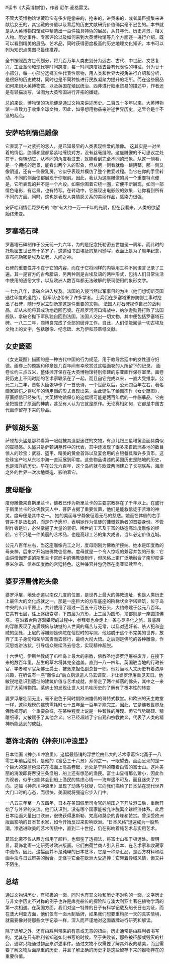 #读书《大英博物馆》，作者 尼尔.麦格雷戈。

不管大英博物馆馆藏珍宝有多少是偷来的，抢来的，进贡来的，或者属臣搜集来进献给女王的，其宝藏的价值以及背后的历史文献研究价值确实毫不逊色的。本书就是从大英博物馆馆藏中精选出一百件独具特色的展品，从其年代、历史背景、相关人物、历史事件、专家评论以及如何来到大英博物馆等几个方面逐一进行介绍，既可以看到精美的展品、艺术品，同时获得密度极高的历史地理文化知识，本书可以列为知识点类图书最佳推荐。

全书按照西方世代划分，将几百万年人类史划分为远古、古代、中世纪、文艺复兴、工业革命和现代等时间跨度，每一时间跨度捡去最有代表性的特征，分为廿十小部分，每一小部分选择五件代表性器物，用人类和世界大视角进行介绍和分析，是很好的历史教材，同时也是不同种族进行民族凝聚力提升的场所。而在这些展品如何来到大英博物馆，以及英国在殖民统治、西非进行奴隶贸易的描述中，作者还是有轻描淡写，试图为大英帝国进行开拓的嫌疑。

总的来说，博物馆的功能便是通过文物来讲述历史。二百五十多年以来，大英博物馆一直致力于收集全球文物，因此，如果想用物品来讲述世界历史，这里会是个不错的起点。

## 安萨哈利情侣雕像 ##

它表现了一对紧拥的恋人，是已知最早的人类表现性爱的雕像。 这其实是一对坐着的情侣，胳膊和腿都紧紧地缠绕对方，没有丝毫缝隙。这座雕像的不可思议之处在于，你转动它，从不同的角度看过去，就能看到完全不同的形象。从这一侧看，是一个拥抱的远景，能看出两个人的形象，但从另一侧看就像一根阴茎，那一侧又像阴道，还有一侧像乳房。它似乎表现并模仿了整个做爱过程。当它在你的手里转动，不同的侧面便都展现于你眼前。因此，我认为这座雕像的另一个重要特点便是，它所表现的并不是一个片段。如果你围着它绕一圈，它便不断展现，如同一部情色电影，有远景，也有特写。在转动中，它展现出电影般的效果，让你看到所有不同的方面。同时，这也是表现人类情感关系的美丽作品，感染力很强。

安萨哈利情侣距罗丹的 “吻”有大约一万一千年的光阴，但在我看来，人类的欲望始终未变。

## 罗塞塔石碑 ##
罗塞塔石碑制作于公元前一九六年，为的是纪念托勒密五世加冕一周年，而此时的托勒密五世已有十多岁了。这道诏书由埃及的祭司颁写，表面上是为了周年纪念，宣布托勒密是埃及法老、人间之神。

石碑的重要性并不在于它的内容，而在于它将同样的内容用三种不同语言记录了三遍。其一是官方的古希腊语，另两种则是古埃及语的两种形式，包括人们日常生活中使用的通俗文字，以及欧洲人数百年都无法破解的祭司使用的象形文字。

一七九八年，拿破仑进入埃及。法国的入侵当然以军事目的为主（他们想切断英国通往印度的道路），但军队也带来了许多学者。士兵们在罗塞塔重修防御工事时挖出了石碑，随行专家立刻断定这是件重要的文物。 法国人将石碑视作自己的战利品，却从未能将其成功地运回巴黎。在尼罗河河口海战中，纳尔逊勋爵打败了法国舰队，拿破仑抛下军队独自回到法国，法国人交出一切文物，其中便包括罗塞塔石碑。一八二二年，商博良完成了全部的破译工作。自此，人们便能阅读一切古埃及文物上的文字，包括雕像、纪念碑、木乃伊和莎草纸文献。

## 女史箴图 ##
《女史箴图》描画的是一种古代中国的行为规范，用于教导宫廷中的女性遵守妇德。画卷上的题跋和印章是几百年间有幸欣赏过这幅画卷的人所留下的记录。 画卷长约三点五米，整体摊开保存在大英博物馆特别修建的东亚画作保存室里。画卷将历史上不同时期的艺术家联系在了一起，而且自它完成以来，一直大受推崇。公元二九二年，晋朝大臣张华作了一首长诗，一个世纪以后，公元四百年左右，著名画家顾恺之将张华的诗用画的形式表现出来，由此诞生了绘画杰作《女史箴图》，原画据信已经失传。大英博物馆保存的这幅很可能是两百年后的一件临摹品。它完全把握住了原画的神韵，甚至有人认为它就是原作。无论真相如何，它都是中国古代画作留存下来的珍品。

## 萨顿胡头盔 ##
萨顿胡头盔是那种看第一眼就被其造型迷住的文物，有点儿跟三星堆黄金面具类似的震撼感。头盔只是萨顿胡墓葬中的代表，其中还发现了很多来自欧洲各地的数目惊人的珍宝：武器、盔甲、精美的黄金首饰以及宴会用的白银餐具和许多货币。这些珠宝产地从东地中海一直延展到印度。这些物品讲述的英国历史是陆地的历史，也是海洋的历史。早在公元六百年，这个岛屿就与欧亚两洲建立了长期联系，海岸之外的世界一次次地塑造、影响着它。

## 度母雕像 ##
度母雕像来自斯里兰卡，佛教已作为斯里兰卡的主要宗教存在了千年以上。在盛行于斯里兰卡的众佛教天人中，菩萨占据了重要位置，他们是能救信徒于苦难的神灵。度母便是其中之一。 她的美丽与宁静象征着无尽的慈悲。她垂在体侧的右手臂并不是放松的，而是作予愿印，表明她作为信徒的慷慨救助者的首要身份。不管制作者是谁，必然掌握了大量的青铜、稀世的工艺及丰富的铸造高难度雕像的经验。它不只是一件美丽的艺术品，也是高超工艺的集大成者，当年必定价值连城。

公元八百年左右，当这座雕像完工之时，度母刚刚为佛教所接纳。她本是印度教的母亲神，后来才开始被佛教徒信奉。度母就是一个令人惊叹的兼容并包的形象：它由讲僧伽罗语的斯里兰卡宫廷中的佛教徒制作，但风格上更广泛地融合了南印度讲泰米尔语、信奉印度教的宫廷特色。这种兼容并包仍然在南亚延续至今。

## 婆罗浮屠佛陀头像 ##
婆罗浮屠，地处赤道以南仅几度的位置，是世界上最大的佛教遗址，也是人类历史上最伟大的文化成就之一。那是一座巨大的方形底座的阶梯状金字塔建筑，位于岛中央的火山平原上，共计使用了超过一百五十万块石头，大约修建于公元八百年。它共有七层，往上逐级变窄，下四层为方形，上三层为圆形，顶部则是一座圆顶佛塔。 在沿着台阶逐渐攀爬的过程中，参拜者也会走上一条心灵净化之旅。最底层的浮雕表现了充满烦恼与缺憾的人世间的痛苦与无常，以及对通奸者、杀人犯和盗贼的惩处，上层的浮雕则是佛陀在俗世时的写照，他超脱于这个不完美的世界，放弃了王子身份和荣华富贵而去修行，最终大彻大悟。之后则是佛陀的各种雕像，作沉思或讲法状，引导信众继续涤去俗念，实现精神超脱。 

十六世纪，伊斯兰教成了爪哇岛上最大的宗教，佛教圣地婆罗浮屠被废弃，在接下来的数百年里，丛生的草木将其完全遮盖。直到一八一四年，英国驻当地的行政长官、学者和军官莱佛士爵士，被派来担任副总督一职。他对当地人文历史有着浓厚兴趣，在听说有一座“雕像山”后立刻派遣人马去调查，才让婆罗浮屠重见天日。他敏锐地意识到遗址的建筑价值与艺术成就，并带走了两个掉落的佛头，其中之一来到了大英博物馆。莱佛士的发现让世人对爪哇历史的了解有了根本性的转变 

婆罗浮屠壮丽无比，毫不逊色于同时期欧洲雄伟的哥特式教堂。和欧洲的天主教堂一样，这种规模的建筑需耗时七十五年至一百年才能完工。因此，它是佛教世界及佛教视野的一个重要象征，在某种程度上说是一种智性的展现。但它气势磅礴、精雕细琢，又被赋予了其他含义。它已经超越了宇宙观和宗教教义，代表了人类的精神所能达到的成就。

## 葛饰北斋的《神奈川冲浪里》 ##
日本绘画《神奈川冲浪里》，这幅最畅销的浮世绘由伟大的艺术家葛饰北斋于一八零三年前后绘制，是他的《富岳三十六景》系列之一。一眼望去，画面呈现的是一个巨大的深蓝色浪花在海面上高高卷起，远处是宁静的覆着白雪的富士山。这片美丽的海浪即将吞没三条渔船，船上还有惊恐的渔民。富士山显得那么渺小，因此作为观者，似乎也能体会到船上渔民的焦虑心情——海岸遥不可及，而且迷失了方向。这幅《神奈川冲浪里》呈现了动荡与犹疑，它向我们描绘了日本站在现代世界大门口时的心态，而很快，美国就将强迫它步入门中。 

一八五三年至一八五四年，日本在美国佩里司令官的施压之下开放港口后，重新开始了与外界的交流。他们认识到，没有哪个国家能被允许脱离全球经济体系。此后日本绘画大量出口欧洲，很快获得惠斯勒、梵高和莫奈的青睐和赞赏。曾深受欧洲版画影响的日本艺术家，如今开始反过来影响欧洲。“日本风格”迅速成为一股热潮，渗透进欧美的艺术传统中，直到二十世纪，仍在影响着纯艺术与实用艺术。

葛饰北斋不仅从西方借用了颜料，也借鉴了透视法，将富士山布于极远处。很明显，葛饰北斋一定研究过欧洲版画。它们由荷兰商人引入日本，在艺术家和收藏家中流传。因此，这幅画并不是纯粹的日本艺术，它是一种杂汇品，是西方材料和绘画手法与日式审美的融合。无怪乎它会在欧洲大受追捧：它带着异域风情，但又并不陌生。 

## 总结 ##
通过文物讲历史，有积极的一面，同时也有其文物和历史不对称的一面，文字历史与非文字历史不对称的例子也许是库克船长的探险队与澳大利亚土著在植物学湾的第一次相遇。在英国方面，我们对这一特殊的日子有科学记载及船长日志为证，而在澳大利亚方面，他们仅有一面木制盾牌，如果我们想要重构那一天的真实情境，就需要像对待那些文字记录一样，深入而严谨地对这面盾牌进行研究和解读。

除了误解之外，还有由胜利带来的有意或无意的扭曲。历史通常是由胜利者书写的，尤其在只有胜利者知道如何书写的时候。至于失败者，那些被征服或毁灭的社会，通常只能通过物品来讲述事件。通过文物不仅需要了解其外表的精美，而且需要了解文物后面厚重的历史，并且了解正确的历史才是这些留存下来的器物存在的重要价值。